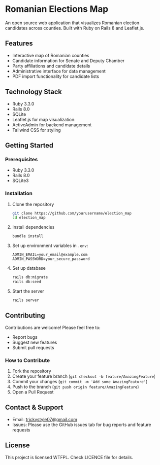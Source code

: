 # Romanian Elections Map

An open source web application that visualizes Romanian election candidates across counties. Built with Ruby on Rails 8 and Leaflet.js.

## Features
- Interactive map of Romanian counties
- Candidate information for Senate and Deputy Chamber
- Party affiliations and candidate details
- Administrative interface for data management
- PDF import functionality for candidate lists

## Technology Stack
- Ruby 3.3.0
- Rails 8.0
- SQLite
- Leaflet.js for map visualization
- ActiveAdmin for backend management
- Tailwind CSS for styling

## Getting Started

### Prerequisites
- Ruby 3.3.0
- Rails 8.0
- SQLite3

### Installation

1. Clone the repository
   ```bash
   git clone https://github.com/yourusername/election_map
   cd election_map
   ```

2. Install dependencies
   ```bash
   bundle install
   ```

3. Set up environment variables in `.env`:
   ```
   ADMIN_EMAIL=your_email@example.com
   ADMIN_PASSWORD=your_secure_password
   ```

4. Set up database
   ```bash
   rails db:migrate
   rails db:seed
   ```

5. Start the server
   ```bash
   rails server
   ```

## Contributing
Contributions are welcome! Please feel free to:
- Report bugs
- Suggest new features
- Submit pull requests

### How to Contribute
1. Fork the repository
2. Create your feature branch (`git checkout -b feature/AmazingFeature`)
3. Commit your changes (`git commit -m 'Add some AmazingFeature'`)
4. Push to the branch (`git push origin feature/AmazingFeature`)
5. Open a Pull Request

## Contact & Support
- Email: trickystyle07@gmail.com
- Issues: Please use the GitHub issues tab for bug reports and feature requests

## License
This project is licensed WTFPL. Check LICENCE file for details.